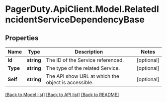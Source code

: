 # PagerDuty.ApiClient.Model.RelatedIncidentServiceDependencyBase
## Properties

Name | Type | Description | Notes
------------ | ------------- | ------------- | -------------
**Id** | **string** | The ID of the Service referenced. | [optional] 
**Type** | **string** | The type of the related Service. | [optional] 
**Self** | **string** | The API show URL at which the object is accessible. | [optional] 

[[Back to Model list]](../README.md#documentation-for-models) [[Back to API list]](../README.md#documentation-for-api-endpoints) [[Back to README]](../README.md)

